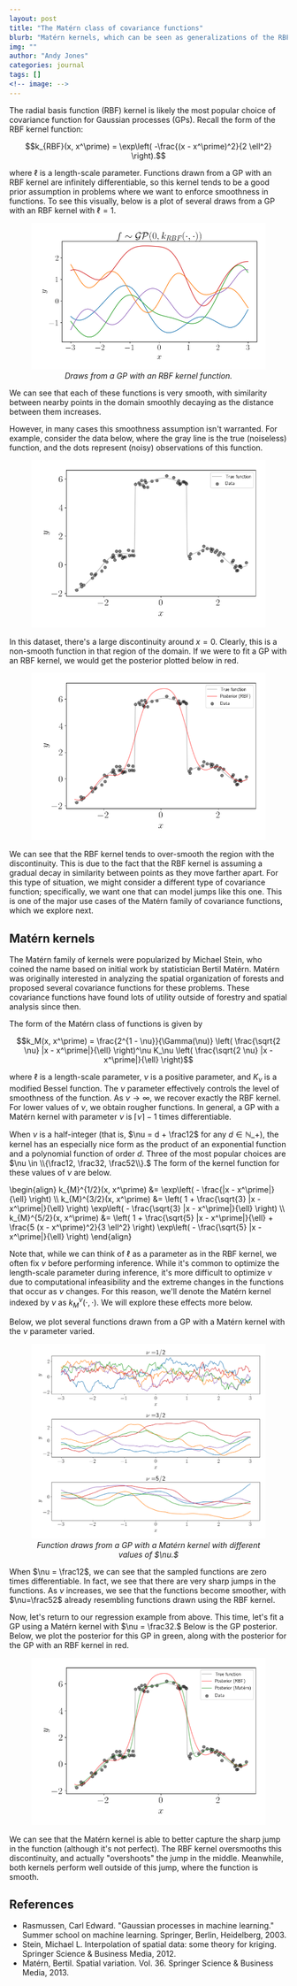 ```yaml
---
layout: post
title: "The Matérn class of covariance functions"
blurb: "Matérn kernels, which can be seen as generalizations of the RBF kernel, allow for modeling non-smooth functions with Gaussian processes."
img: ""
author: "Andy Jones"
categories: journal
tags: []
<!-- image: -->
---
```


$$\DeclareMathOperator*{\argmin}{arg\,min}$$
$$\DeclareMathOperator*{\argmax}{arg\,max}$$

The radial basis function (RBF) kernel is likely the most popular choice of covariance function for Gaussian processes (GPs). Recall the form of the RBF kernel function:

$$k_{RBF}(x, x^\prime) = \exp\left( -\frac{(x - x^\prime)^2}{2 \ell^2} \right).$$

where $\ell$ is a length-scale parameter. Functions drawn from a GP with an RBF kernel are infinitely differentiable, so this kernel tends to be a good prior assumption in problems where we want to enforce smoothness in functions. To see this visually, below is a plot of several draws from a GP with an RBF kernel with $\ell = 1.$

<center>
<figure>
  <img src="/assets/rbf_draws_for_matern_post.png">
  <figcaption><i>Draws from a GP with an RBF kernel function.</i></figcaption>
</figure>
</center>

We can see that each of these functions is very smooth, with similarity between nearby points in the domain smoothly decaying as the distance between them increases.

However, in many cases this smoothness assumption isn't warranted. For example, consider the data below, where the gray line is the true (noiseless) function, and the dots represent (noisy) observations of this function.

<center>
<figure>
  <img src="/assets/matern_data.png">
  <figcaption><i></i></figcaption>
</figure>
</center>

In this dataset, there's a large discontinuity around $x=0.$ Clearly, this is a non-smooth function in that region of the domain. If we were to fit a GP with an RBF kernel, we would get the posterior plotted below in red.

<center>
<figure>
  <img src="/assets/matern_data_rbf_posterior.png">
  <figcaption><i></i></figcaption>
</figure>
</center>

We can see that the RBF kernel tends to over-smooth the region with the discontinuity. This is due to the fact that the RBF kernel is assuming a gradual decay in similarity between points as they move farther apart. For this type of situation, we might consider a different type of covariance function; specifically, we want one that can model jumps like this one. This is one of the major use cases of the Matérn family of covariance functions, which we explore next.

## Matérn kernels

The Matérn family of kernels were popularized by Michael Stein, who coined the name based on initial work by statistician Bertil Matérn. Matérn was originally interested in analyzing the spatial organization of forests and proposed several covariance functions for these problems. These covariance functions have found lots of utility outside of forestry and spatial analysis since then.

The form of the Matérn class of functions is given by

$$k_M(x, x^\prime) = \frac{2^{1 - \nu}}{\Gamma(\nu)} \left( \frac{\sqrt{2 \nu} |x - x^\prime|}{\ell} \right)^\nu K_\nu \left( \frac{\sqrt{2 \nu} |x - x^\prime|}{\ell} \right)$$

where $\ell$ is a length-scale parameter, $\nu$ is a positive parameter, and $K_{\nu}$ is a modified Bessel function. The $\nu$ parameter effectively controls the level of smoothness of the function. As $\nu \to \infty$, we recover exactly the RBF kernel. For lower values of $\nu$, we obtain rougher functions. In general, a GP with a Matérn kernel with parameter $\nu$ is $\lceil \nu \rceil - 1$ times differentiable.

When $\nu$ is a half-integer (that is, $\nu = d + \frac12$ for any $d \in \mathbb{N}\_+$), the kernel has an especially nice form as the product of an exponential function and a polynomial function of order $d$. Three of the most popular choices are $\nu \in \\{\frac12, \frac32, \frac52\\}.$ The form of the kernel function for these values of $\nu$ are below.

\begin{align} k_{M}^{1/2}(x, x^\prime) &= \exp\left( - \frac{|x - x^\prime|}{\ell} \right) \\\ k_{M}^{3/2}(x, x^\prime) &= \left( 1 + \frac{\sqrt{3} |x - x^\prime|}{\ell} \right) \exp\left( - \frac{\sqrt{3} |x - x^\prime|}{\ell} \right) \\\ k_{M}^{5/2}(x, x^\prime) &= \left( 1 + \frac{\sqrt{5} |x - x^\prime|}{\ell} + \frac{5 (x - x^\prime)^2}{3 \ell^2} \right) \exp\left( - \frac{\sqrt{5} |x - x^\prime|}{\ell} \right) \end{align}

Note that, while we can think of $\ell$ as a parameter as in the RBF kernel, we often fix $\nu$ before performing inference. While it's common to optimize the length-scale parameter during inference, it's more difficult to optimize $\nu$ due to computational infeasibility and the extreme changes in the functions that occur as $\nu$ changes. For this reason, we'll denote the Matérn kernel indexed by $\nu$ as $k_{M}^{\nu}(\cdot, \cdot).$ We will explore these effects more below.

Below, we plot several functions drawn from a GP with a Matérn kernel with the $\nu$ parameter varied.

<center>
<figure>
  <img src="/assets/matern_draws.png">
  <figcaption><i>Function draws from a GP with a Matérn kernel with different values of $\nu.$</i></figcaption>
</figure>
</center>

When $\nu = \frac12$, we can see that the sampled functions are zero times differentiable. In fact, we see that there are very sharp jumps in the functions. As $\nu$ increases, we see that the functions become smoother, with $\nu=\frac52$ already resembling functions drawn using the RBF kernel.

Now, let's return to our regression example from above. This time, let's fit a GP using a Matérn kernel with $\nu = \frac32.$ Below is the GP posterior. Below, we plot the posterior for this GP in green, along with the posterior for the GP with an RBF kernel in red.

<center>
<figure>
  <img src="/assets/matern_data_all_posteriors.png">
  <figcaption><i></i></figcaption>
</figure>
</center>

We can see that the Matérn kernel is able to better capture the sharp jump in the function (although it's not perfect). The RBF kernel oversmooths this discontinuity, and actually "overshoots" the jump in the middle. Meanwhile, both kernels perform well outside of this jump, where the function is smooth.

## References

- Rasmussen, Carl Edward. "Gaussian processes in machine learning." Summer school on machine learning. Springer, Berlin, Heidelberg, 2003.
- Stein, Michael L. Interpolation of spatial data: some theory for kriging. Springer Science & Business Media, 2012.
- Matérn, Bertil. Spatial variation. Vol. 36. Springer Science & Business Media, 2013.











